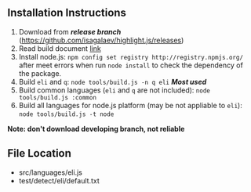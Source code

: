 ## Installation Instructions
1. Download from ***release branch*** (https://github.com/isagalaev/highlight.js/releases)
2. Read build document [link](http://highlightjs.readthedocs.org/en/latest/building-testing.html)
3. Install node.js: `npm config set registry http://registry.npmjs.org/` after meet errors when run `node install` to check the dependency of the package.
4. Build `eli` and `q`: `node tools/build.js -n q eli`   ***Most used***
5. Build common languages (`eli` and `q` are not included): `node tools/build.js :common`
6. Build all languages for node.js platform (may be not appliable to `eli`): `node tools/build.js -t node`

**Note: don't download developing branch, not reliable**

## File Location
- src/languages/eli.js
- test/detect/eli/default.txt
